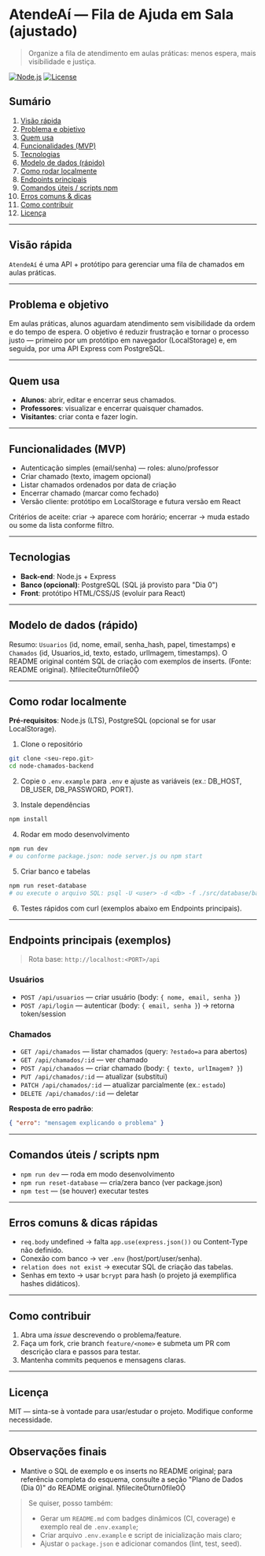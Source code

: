 # AtendeAí — Fila de Ajuda em Sala (ajustado)

> Organize a fila de atendimento em aulas práticas: menos espera, mais visibilidade e justiça.

[![Node.js](https://img.shields.io/badge/node-%3E%3D16-green)](#) [![License](https://img.shields.io/badge/license-MIT-blue)](#)

## Sumário

1. [Visão rápida](#visão-rápida)
2. [Problema e objetivo](#problema-e-objetivo)
3. [Quem usa](#quem-usa)
4. [Funcionalidades (MVP)](#funcionalidades-mvp)
5. [Tecnologias](#tecnologias)
6. [Modelo de dados (rápido)](#modelo-de-dados-rápido)
7. [Como rodar localmente](#como-rodar-localmente)
8. [Endpoints principais](#endpoints-principais)
9. [Comandos úteis / scripts npm](#comandos-úteis--scripts-npm)
10. [Erros comuns & dicas](#erros-comuns--dicas)
11. [Como contribuir](#como-contribuir)
12. [Licença](#licença)

---

## Visão rápida

`AtendeAí` é uma API + protótipo para gerenciar uma fila de chamados em aulas práticas.

---

## Problema e objetivo

Em aulas práticas, alunos aguardam atendimento sem visibilidade da ordem e do tempo de espera. O objetivo é reduzir frustração e tornar o processo justo — primeiro por um protótipo em navegador (LocalStorage) e, em seguida, por uma API Express com PostgreSQL.

---

## Quem usa

* **Alunos**: abrir, editar e encerrar seus chamados.
* **Professores**: visualizar e encerrar quaisquer chamados.
* **Visitantes**: criar conta e fazer login.

---

## Funcionalidades (MVP)

* Autenticação simples (email/senha) — roles: aluno/professor
* Criar chamado (texto, imagem opcional)
* Listar chamados ordenados por data de criação
* Encerrar chamado (marcar como fechado)
* Versão cliente: protótipo em LocalStorage e futura versão em React

Critérios de aceite: criar → aparece com horário; encerrar → muda estado ou some da lista conforme filtro.

---

## Tecnologias

* **Back-end**: Node.js + Express
* **Banco (opcional)**: PostgreSQL (SQL já provisto para "Dia 0")
* **Front**: protótipo HTML/CSS/JS (evoluir para React)

---

## Modelo de dados (rápido)

Resumo: `Usuarios` (id, nome, email, senha_hash, papel, timestamps) e `Chamados` (id, Usuarios_id, texto, estado, urlImagem, timestamps). O README original contém SQL de criação com exemplos de inserts. (Fonte: README original). fileciteturn0file0

---

## Como rodar localmente

**Pré-requisitos**: Node.js (LTS), PostgreSQL (opcional se for usar LocalStorage).

1. Clone o repositório

```bash
git clone <seu-repo.git>
cd node-chamados-backend
```

2. Copie o `.env.example` para `.env` e ajuste as variáveis (ex.: DB_HOST, DB_USER, DB_PASSWORD, PORT).

3. Instale dependências

```bash
npm install
```

4. Rodar em modo desenvolvimento

```bash
npm run dev
# ou conforme package.json: node server.js ou npm start
```

5. Criar banco e tabelas

```bash
npm run reset-database
# ou execute o arquivo SQL: psql -U <user> -d <db> -f ./src/database/banco.sql
```

6. Testes rápidos com curl (exemplos abaixo em Endpoints principais).

---

## Endpoints principais (exemplos)

> Rota base: `http://localhost:<PORT>/api`

### Usuários

* `POST /api/usuarios` — criar usuário (body: `{ nome, email, senha }`)
* `POST /api/login` — autenticar (body: `{ email, senha }`) → retorna token/session

### Chamados

* `GET /api/chamados` — listar chamados (query: `?estado=a` para abertos)
* `GET /api/chamados/:id` — ver chamado
* `POST /api/chamados` — criar chamado (body: `{ texto, urlImagem? }`)
* `PUT /api/chamados/:id` — atualizar (substitui)
* `PATCH /api/chamados/:id` — atualizar parcialmente (ex.: `estado`)
* `DELETE /api/chamados/:id` — deletar

**Resposta de erro padrão**:

```json
{ "erro": "mensagem explicando o problema" }
```

---

## Comandos úteis / scripts npm

* `npm run dev` — roda em modo desenvolvimento
* `npm run reset-database` — cria/zera banco (ver package.json)
* `npm test` — (se houver) executar testes

---

## Erros comuns & dicas rápidas

* `req.body` undefined → falta `app.use(express.json())` ou Content-Type não definido.
* Conexão com banco → ver `.env` (host/port/user/senha).
* `relation does not exist` → executar SQL de criação das tabelas.
* Senhas em texto → usar `bcrypt` para hash (o projeto já exemplifica hashes didáticos).

---

## Como contribuir

1. Abra uma *issue* descrevendo o problema/feature.
2. Faça um fork, crie branch `feature/<nome>` e submeta um PR com descrição clara e passos para testar.
3. Mantenha commits pequenos e mensagens claras.

---

## Licença

MIT — sinta-se à vontade para usar/estudar o projeto. Modifique conforme necessidade.

---

## Observações finais

* Mantive o SQL de exemplo e os inserts no README original; para referência completa do esquema, consulte a seção "Plano de Dados (Dia 0)" do README original. fileciteturn0file0

> Se quiser, posso também:
>
> * Gerar um `README.md` com badges dinâmicos (CI, coverage) e exemplo real de `.env.example`;
> * Criar arquivo `.env.example` e script de inicialização mais claro;
> * Ajustar o `package.json` e adicionar comandos (lint, test, seed).

<!-- Fim do README ajustado -->
